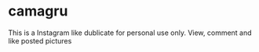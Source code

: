 # camagru

This is a Instagram like dublicate for personal use only. View, comment and like posted pictures
